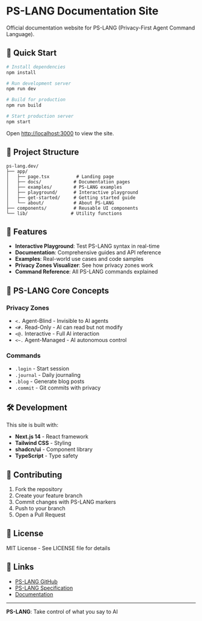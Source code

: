 # PS-LANG Documentation Site

Official documentation website for PS-LANG (Privacy-First Agent Command Language).

## 🚀 Quick Start

```bash
# Install dependencies
npm install

# Run development server
npm run dev

# Build for production
npm run build

# Start production server
npm start
```

Open [http://localhost:3000](http://localhost:3000) to view the site.

## 📁 Project Structure

```
ps-lang.dev/
├── app/
│   ├── page.tsx          # Landing page
│   ├── docs/            # Documentation pages
│   ├── examples/        # PS-LANG examples
│   ├── playground/      # Interactive playground
│   ├── get-started/     # Getting started guide
│   └── about/           # About PS-LANG
├── components/          # Reusable UI components
└── lib/                # Utility functions
```

## 🎨 Features

- **Interactive Playground**: Test PS-LANG syntax in real-time
- **Documentation**: Comprehensive guides and API reference
- **Examples**: Real-world use cases and code samples
- **Privacy Zones Visualizer**: See how privacy zones work
- **Command Reference**: All PS-LANG commands explained

## 🔐 PS-LANG Core Concepts

### Privacy Zones
- `<.` Agent-Blind - Invisible to AI agents
- `<#.` Read-Only - AI can read but not modify
- `<@.` Interactive - Full AI interaction
- `<~.` Agent-Managed - AI autonomous control

### Commands
- `.login` - Start session
- `.journal` - Daily journaling
- `.blog` - Generate blog posts
- `.commit` - Git commits with privacy

## 🛠️ Development

This site is built with:
- **Next.js 14** - React framework
- **Tailwind CSS** - Styling
- **shadcn/ui** - Component library
- **TypeScript** - Type safety

## 📝 Contributing

1. Fork the repository
2. Create your feature branch
3. Commit changes with PS-LANG markers
4. Push to your branch
5. Open a Pull Request

## 📄 License

MIT License - See LICENSE file for details

## 🔗 Links

- [PS-LANG GitHub](https://github.com/Vummo/ps-lang)
- [PS-LANG Specification](https://github.com/Vummo/ps-lang/blob/main/README.md)
- [Documentation](https://ps-lang.dev)

---

**PS-LANG**: Take control of what you say to AI